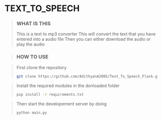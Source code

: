 # TEXT_TO_SPEECH 

> ### WHAT IS THIS
>
>This is a text to mp3 converter 
> This will convert the text that you have entered into a audio file 
> Then you can either download the audio or play the audio
>

> ### HOW TO USE
>

> First clone the repository
> ```bash
> git clone https://github.com/AdithyanA2005/Text_To_Speech_Flask.git
> ```

> Install the required modules in the donloaded folder
> ```bash
> pip install -r requirements.txt
> ```

>
> Then start the developement server by doing
> ```bash
> python main.py
> ```
